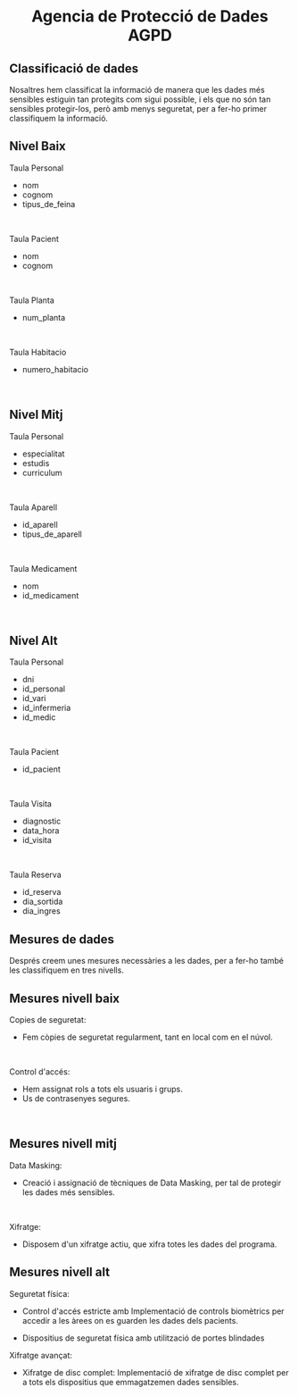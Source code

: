 # <p align="center"> Agencia de Protecció de Dades AGPD</p>

Classificació de dades
----------------------
Nosaltres hem classificat la informació de manera que les dades més sensibles estiguin tan protegits com sigui possible, i els que no són tan sensibles protegir-los, però amb menys seguretat, per a fer-ho primer classifiquem la informació. 
<h2> Nivel Baix </h2>

Taula Personal
- nom
- cognom
- tipus_de_feina

<br>

Taula Pacient
- nom
- cognom

<br>

Taula Planta
- num_planta

<br>

Taula Habitacio
- numero_habitacio


<br>
<h2> Nivel Mitj </h2>

Taula Personal
- especialitat
- estudis
- curriculum

<br>

Taula Aparell
- id_aparell
- tipus_de_aparell

<br>
  
Taula Medicament
- nom
- id_medicament

<br>

<h2> Nivel Alt </h2>

Taula Personal
- dni
- id_personal
- id_vari
- id_infermeria
- id_medic

<br>

Taula Pacient
- id_pacient

<br>

Taula Visita
- diagnostic
- data_hora
- id_visita

<br>

Taula Reserva
- id_reserva
- dia_sortida
- dia_ingres


<h2> Mesures de dades </h2>

Després creem unes mesures necessàries a les dades, per a fer-ho també les classifiquem en tres nivells.

<h2> Mesures nivell baix </h2>
Copies de seguretat: <br>


- Fem còpies de seguretat regularment, tant en local com en el núvol.

<br>

Control d'accés:
- Hem assignat rols a tots els usuaris i grups.
- Us de contrasenyes segures.

<br>

<h2> Mesures nivell mitj </h2>

Data Masking: <br>
- Creació i assignació de tècniques de Data Masking, per tal de protegir les dades més sensibles.

<br>

Xifratge:
- Disposem d'un xifratge actiu, que xifra totes les dades del programa.

<h2> Mesures nivell alt </h2>

Seguretat física:

- Control d'accés estricte amb Implementació de controls biomètrics per accedir a les àrees on es guarden les dades dels pacients.

- Dispositius de seguretat física amb utilització de portes blindades

Xifratge avançat:

- Xifratge de disc complet: Implementació de xifratge de disc complet per a tots els dispositius que emmagatzemen dades sensibles.




